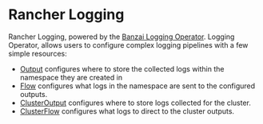 # Rancher Logging

Rancher Logging, powered by the [Banzai Logging Operator](https://banzaicloud.com/docs/one-eye/logging-operator/). Logging Operator, allows users to configure complex logging pipelines with a few simple resources:

- [Output](https://banzaicloud.com/docs/one-eye/logging-operator/crds/v1beta1/output_types/) configures where to store the collected logs within the namespace they are created in
- [Flow](https://banzaicloud.com/docs/one-eye/logging-operator/crds/v1beta1/flow_types/) configures what logs in the namespace are sent to the configured outputs. 
- [ClusterOutput](https://banzaicloud.com/docs/one-eye/logging-operator/crds/v1beta1/clusteroutput_types/) configures where to store logs collected for the cluster.
- [ClusterFlow](https://banzaicloud.com/docs/one-eye/logging-operator/crds/v1beta1/clusterflow_types/) configures what logs to direct to the cluster outputs.
